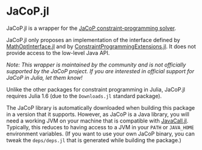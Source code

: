 # JaCoP.jl

JaCoP.jl is a wrapper for the 
[JaCoP constraint-programming solver](https://github.com/radsz/jacop).

JaCoP.jl only proposes an implementation of the interface defined by 
[MathOptInterface.jl](https://github.com/jump-dev/MathOptInterface.jl) and by
[ConstraintProgrammingExtensions.jl](https://github.com/dourouc05/ConstraintProgrammingExtensions.jl).
It does not provide access to the low-level Java API.

*Note: This wrapper is maintained by the community and is not officially
supported by the JaCoP project. If you are interested in official support for
JaCoP in Julia, let them know!*

Unlike the other packages for constraint programming in Julia, JaCoP.jl
requires Julia 1.6 (due to the `Downloads.jl` standard package).

The JaCoP library is automatically downloaded when building this package in a
version that it supports. However, as JaCoP is a Java library, you will need
a working JVM on your machine that is compatible with
[JavaCall.jl](https://github.com/JuliaInterop/JavaCall.jl). Typically, this
reduces to having access to a JVM in your `PATH` or `JAVA_HOME`
environment variables. (If you want to use your own JaCoP binary, you can 
tweak the `deps/deps.jl` that is generated while building the package.)
